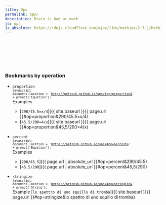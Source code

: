 ```yaml
---
title: Ops
permalink: ops/
description: Brain is bad at math
js: ops
js_absolute: https://cdnjs.cloudflare.com/ajax/libs/mathjax/2.7.1/MathJax.js?config=TeX-MML-AM_CHTML
---
```

<div id="result" style="padding:3em;"></div>

### Bookmarks by operation

- `proportion`<br>
	<small><code>javascript: document.location = 'http://petrosh.github.io/ops/#op=proportion&' + prompt('Equation');</code></small>  
	Examples  
  - [`290/45.5=x/4`]({{ site.baseurl }}{{ page.url }}#op=proportion&290/45.5=x/4)
  - [`45,5/290=4/x`]({{ site.baseurl }}{{ page.url }}#op=proportion&45,5/290=4/x)

- `percent`<br>
	<small><code>javascript: document.location = 'https://petrosh.github.io/ops/#op=percent&' + prompt('Equation');</code></small>  
	Examples  
	- [`290/45.5`]({{ page.url | absolute_url }}#op=percent&290/45.5)
	- [`45,5/290`]({{ page.url | absolute_url }}#op=percent&45,5/290)

- `stringize`<br>
	<small><code>javascript: document.location = 'https://petrosh.github.io/ops/#op=stringize&' + prompt('String');</code></small>  
	Example [`lo spettro di uno squillo di tromba`]({{ site.baseurl }}{{ page.url }}#op=stringize&lo spettro di uno squillo di tromba)
